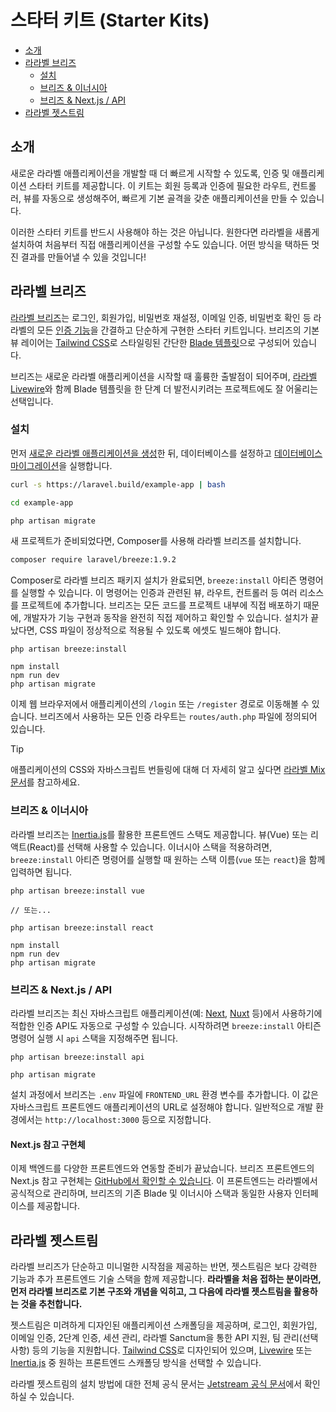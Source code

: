 # 스타터 키트 (Starter Kits)

- [소개](#introduction)
- [라라벨 브리즈](#laravel-breeze)
    - [설치](#laravel-breeze-installation)
    - [브리즈 & 이너시아](#breeze-and-inertia)
    - [브리즈 & Next.js / API](#breeze-and-next)
- [라라벨 젯스트림](#laravel-jetstream)

<a name="introduction"></a>
## 소개

새로운 라라벨 애플리케이션을 개발할 때 더 빠르게 시작할 수 있도록, 인증 및 애플리케이션 스타터 키트를 제공합니다. 이 키트는 회원 등록과 인증에 필요한 라우트, 컨트롤러, 뷰를 자동으로 생성해주어, 빠르게 기본 골격을 갖춘 애플리케이션을 만들 수 있습니다.

이러한 스타터 키트를 반드시 사용해야 하는 것은 아닙니다. 원한다면 라라벨을 새롭게 설치하여 처음부터 직접 애플리케이션을 구성할 수도 있습니다. 어떤 방식을 택하든 멋진 결과를 만들어낼 수 있을 것입니다!

<a name="laravel-breeze"></a>
## 라라벨 브리즈

[라라벨 브리즈](https://github.com/laravel/breeze)는 로그인, 회원가입, 비밀번호 재설정, 이메일 인증, 비밀번호 확인 등 라라벨의 모든 [인증 기능](/docs/8.x/authentication)을 간결하고 단순하게 구현한 스타터 키트입니다. 브리즈의 기본 뷰 레이어는 [Tailwind CSS](https://tailwindcss.com)로 스타일링된 간단한 [Blade 템플릿](/docs/8.x/blade)으로 구성되어 있습니다.

브리즈는 새로운 라라벨 애플리케이션을 시작할 때 훌륭한 출발점이 되어주며, [라라벨 Livewire](https://laravel-livewire.com)와 함께 Blade 템플릿을 한 단계 더 발전시키려는 프로젝트에도 잘 어울리는 선택입니다.

<a name="laravel-breeze-installation"></a>
### 설치

먼저 [새로운 라라벨 애플리케이션을 생성](/docs/8.x/installation)한 뒤, 데이터베이스를 설정하고 [데이터베이스 마이그레이션](/docs/8.x/migrations)을 실행합니다.

```bash
curl -s https://laravel.build/example-app | bash

cd example-app

php artisan migrate
```

새 프로젝트가 준비되었다면, Composer를 사용해 라라벨 브리즈를 설치합니다.

```bash
composer require laravel/breeze:1.9.2 
```

Composer로 라라벨 브리즈 패키지 설치가 완료되면, `breeze:install` 아티즌 명령어를 실행할 수 있습니다. 이 명령어는 인증과 관련된 뷰, 라우트, 컨트롤러 등 여러 리소스를 프로젝트에 추가합니다. 브리즈는 모든 코드를 프로젝트 내부에 직접 배포하기 때문에, 개발자가 기능 구현과 동작을 완전히 직접 제어하고 확인할 수 있습니다. 설치가 끝났다면, CSS 파일이 정상적으로 적용될 수 있도록 에셋도 빌드해야 합니다.

```nothing
php artisan breeze:install

npm install
npm run dev
php artisan migrate
```

이제 웹 브라우저에서 애플리케이션의 `/login` 또는 `/register` 경로로 이동해볼 수 있습니다. 브리즈에서 사용하는 모든 인증 라우트는 `routes/auth.php` 파일에 정의되어 있습니다.

> [!TIP]
> 애플리케이션의 CSS와 자바스크립트 번들링에 대해 더 자세히 알고 싶다면 [라라벨 Mix 문서](/docs/8.x/mix#running-mix)를 참고하세요.

<a name="breeze-and-inertia"></a>
### 브리즈 & 이너시아

라라벨 브리즈는 [Inertia.js](https://inertiajs.com)를 활용한 프론트엔드 스택도 제공합니다. 뷰(Vue) 또는 리액트(React)를 선택해 사용할 수 있습니다. 이너시아 스택을 적용하려면, `breeze:install` 아티즌 명령어를 실행할 때 원하는 스택 이름(`vue` 또는 `react`)을 함께 입력하면 됩니다.

```nothing
php artisan breeze:install vue

// 또는...

php artisan breeze:install react

npm install
npm run dev
php artisan migrate
```

<a name="breeze-and-next"></a>
### 브리즈 & Next.js / API

라라벨 브리즈는 최신 자바스크립트 애플리케이션(예: [Next](https://nextjs.org), [Nuxt](https://nuxt.com) 등)에서 사용하기에 적합한 인증 API도 자동으로 구성할 수 있습니다. 시작하려면 `breeze:install` 아티즌 명령어 실행 시 `api` 스택을 지정해주면 됩니다.

```nothing
php artisan breeze:install api

php artisan migrate
```

설치 과정에서 브리즈는 `.env` 파일에 `FRONTEND_URL` 환경 변수를 추가합니다. 이 값은 자바스크립트 프론트엔드 애플리케이션의 URL로 설정해야 합니다. 일반적으로 개발 환경에서는 `http://localhost:3000` 등으로 지정합니다.

<a name="next-reference-implementation"></a>
#### Next.js 참고 구현체

이제 백엔드를 다양한 프론트엔드와 연동할 준비가 끝났습니다. 브리즈 프론트엔드의 Next.js 참고 구현체는 [GitHub에서 확인할 수 있습니다](https://github.com/laravel/breeze-next). 이 프론트엔드는 라라벨에서 공식적으로 관리하며, 브리즈의 기존 Blade 및 이너시아 스택과 동일한 사용자 인터페이스를 제공합니다.

<a name="laravel-jetstream"></a>
## 라라벨 젯스트림

라라벨 브리즈가 단순하고 미니멀한 시작점을 제공하는 반면, 젯스트림은 보다 강력한 기능과 추가 프론트엔드 기술 스택을 함께 제공합니다. **라라벨을 처음 접하는 분이라면, 먼저 라라벨 브리즈로 기본 구조와 개념을 익히고, 그 다음에 라라벨 젯스트림을 활용하는 것을 추천합니다.**

젯스트림은 미려하게 디자인된 애플리케이션 스캐폴딩을 제공하며, 로그인, 회원가입, 이메일 인증, 2단계 인증, 세션 관리, 라라벨 Sanctum을 통한 API 지원, 팀 관리(선택 사항) 등의 기능을 지원합니다. [Tailwind CSS](https://tailwindcss.com)로 디자인되어 있으며, [Livewire](https://laravel-livewire.com) 또는 [Inertia.js](https://inertiajs.com) 중 원하는 프론트엔드 스캐폴딩 방식을 선택할 수 있습니다.

라라벨 젯스트림의 설치 방법에 대한 전체 공식 문서는 [Jetstream 공식 문서](https://jetstream.laravel.com/introduction.html)에서 확인하실 수 있습니다.
